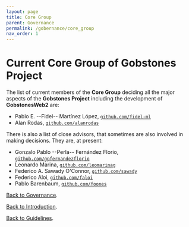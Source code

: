 ```yaml
---
layout: page
title: Core Group
parent: Governance
permalink: /gobernance/core_group
nav_order: 1
---
```

# Current **Core Group** of **Gobstones Project**

The list of current members of the **Core Group** deciding all the major aspects of the **Gobstones Project** including the development of **GobstonesWeb2** are:

  * Pablo E. --Fidel-- Martínez López, [`github.com/fidel-ml`](https://github.com/fidel-ml)
  * Alan Rodas, [`github.com/alanrodas`](https://github.com/alanrodas)

There is also a list of close advisors, that sometimes are also involved in making decisions. They are, at present:

  * Gonzalo Pablo --Perla-- Fernández Florio, [`github.com/gpfernandezflorio`](https://github.com/gpfernandezflorio)
  * Leonardo Marina, [`github.com/leomarinag`](https://github.com/leomarinag)
  * Federico A. Sawady O'Connor, [`github.com/sawady`](https://github.com/sawady)
  * Federico Aloi, [`github.com/faloi`](https://github.com/faloi)
  * Pablo Barenbaum, [`github.com/foones`](https://github.com/foones)

[Back to Governance](./governance.md).

[Back to Introduction](../introduction.md).

[Back to Guidelines](../../README.md).
